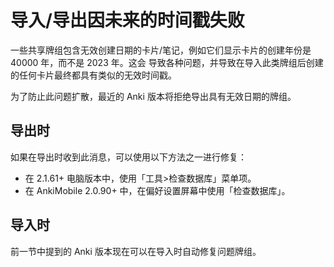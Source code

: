# 导入/导出因未来的时间戳失败

一些共享牌组包含无效创建日期的卡片/笔记，例如它们显示卡片的创建年份是 40000 年，而不是 2023 年。这会
导致各种问题，并导致在导入此类牌组后创建的任何卡片最终都具有类似的无效时间戳。

为了防止此问题扩散，最近的 Anki 版本将拒绝导出具有无效日期的牌组。

## 导出时

如果在导出时收到此消息，可以使用以下方法之一进行修复：

- 在 2.1.61+ 电脑版本中，使用「工具>检查数据库」菜单项。
- 在 AnkiMobile 2.0.90+ 中，在偏好设置屏幕中使用「检查数据库」。

## 导入时

前一节中提到的 Anki 版本现在可以在导入时自动修复问题牌组。
